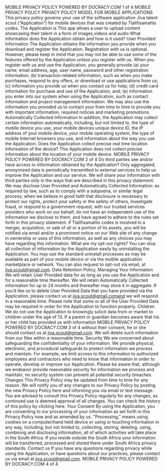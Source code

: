 MOBILE PRIVACY POLICY
POWERED BY DOCRACY.COM
1 of 4
MOBILE PRIVACY POLICY
PRIVACY POLICY MODEL FOR MOBILE APPLICATIONS
This privacy policy governs your use of the software application Jiva talent scout (“Application”)
for mobile devices that was created by Tlalifisamahlo codes. The Application is This app allows a
user to upload content showcasing their talent in a form of images,videos and audio
What information does the Application obtain and how is it used?
User Provided Information
The Application obtains the information you provide when you download and register the
Application. Registration with us is optional. However, please keep in mind that you may not be
able to use some of the features offered by the Application unless you register with us.
When you register with us and use the Application, you generally provide (a) your name, email
address, age, user name, password and other registration information; (b) transaction-related
information, such as when you make purchases, respond to any offers, or download or use
applications from us; (c) information you provide us when you contact us for help; (d) credit card
information for purchase and use of the Application, and; (e) information you enter into our system
when using the Application, such as contact information and project management information.
We may also use the information you provided us to contact your from time to time to provide
you with important information, required notices and marketing promotions.
Automatically Collected Information
In addition, the Application may collect certain information automatically, including, but not
limited to, the type of mobile device you use, your mobile devices unique device ID, the IP
address of your mobile device, your mobile operating system, the type of mobile Internet browsers
you use, and information about the way you use the Application.
Does the Application collect precise real time location information of the device?
This Application does not collect precise information about the location of your mobile device. 
MOBILE PRIVACY POLICY
POWERED BY DOCRACY.COM
2 of 4
Do third parties see and/or have access to information obtained by the
Application?
Only aggregated, anonymized data is periodically transmitted to external services to help us
improve the Application and our service. We will share your information with third parties only in
the ways that are described in this privacy statement.
We may disclose User Provided and Automatically Collected Information:
as required by law, such as to comply with a subpoena, or similar legal process;
when we believe in good faith that disclosure is necessary to protect our rights, protect your safety or the safety of others, investigate
fraud, or respond to a government request;
with our trusted services providers who work on our behalf, do not have an independent use of the information we disclose to them,
and have agreed to adhere to the rules set forth in this privacy statement.
if Tlalifisamahlo codes is involved in a merger, acquisition, or sale of all or a portion of its assets, you will be notified via email
and/or a prominent notice on our Web site of any change in ownership or uses of this information, as well as any choices you may have
regarding this information.
What are my opt-out rights?
You can stop all collection of information by the Application easily by uninstalling the Application.
You may use the standard uninstall processes as may be available as part of your mobile device or
via the mobile application marketplace or network. You can also request to opt-out via email, at
jiva.scout@gmail.com.
Data Retention Policy, Managing Your Information
We will retain User Provided data for as long as you use the Application and for a reasonable time
thereafter. We will retain Automatically Collected information for up to 24 months and thereafter
may store it in aggregate. If you’d like us to delete User Provided Data that you have provided via
the Application, please contact us at jiva.scout@gmail.comand we will respond in a reasonable
time. Please note that some or all of the User Provided Data may be required in order for the
Application to function properly.
Children
We do not use the Application to knowingly solicit data from or market to children under the age
of 13. If a parent or guardian becomes aware that his or her child has provided us with information
MOBILE PRIVACY POLICY
POWERED BY DOCRACY.COM
3 of 4
without their consent, he or she should contact us at jiva.scout@gmail.com. We will delete such
information from our files within a reasonable time.
Security
We are concerned about safeguarding the confidentiality of your information. We provide physical,
electronic, and procedural safeguards to protect information we process and maintain. For example,
we limit access to this information to authorized employees and contractors who need to know that
information in order to operate, develop or improve our Application. Please be aware that,
although we endeavor provide reasonable security for information we process and maintain, no
security system can prevent all potential security breaches.
Changes
This Privacy Policy may be updated from time to time for any reason. We will notify you of any
changes to our Privacy Policy by posting the new Privacy Policy here and informing you via
email or text message. You are advised to consult this Privacy Policy regularly for any changes, as
continued use is deemed approval of all changes. You can check the history of this policy by
clicking here.
Your Consent
By using the Application, you are consenting to our processing of your information as set forth in
this Privacy Policy now and as amended by us. "Processing,” means using cookies on a
computer/hand held device or using or touching information in any way, including, but not
limited to, collecting, storing, deleting, using, combining and disclosing information, all of which
activities will take place in the South Africa. If you reside outside the South Africa your
information will be transferred, processed and stored there under South Africa privacy standards.
Contact us
If you have any questions regarding privacy while using the Application, or have questions about
our practices, please contact us via email at jiva.scout@gmail.com.
MOBILE PRIVACY POLICY
POWERED BY DOCRACY.COM
4 of 4
